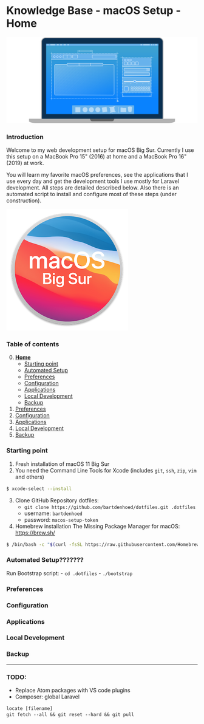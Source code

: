 # Knowledge Base - macOS Setup - Home

![macos developer hero](https://github.com/bartdenhoed/knowledge-base/blob/master/images/macos_developer_hero.svg)

### Introduction
Welcome to my web development setup for macOS Big Sur. Currently I use this setup on a MacBook Pro 15" (2016) at home and a MacBook Pro 16" (2019) at work.

You will learn my favorite macOS preferences, see the applications that I use every day and get the development tools I use mostly for Laravel development. All steps are detailed described below. Also there is an automated script to install and configure most of these steps (under construction).

![macos big sur](https://github.com/bartdenhoed/knowledge-base/blob/master/images/macos_big_sur.png)

### Table of contents
0. [**Home**](https://github.com/bartdenhoed/knowledge-base/blob/master/macos-setup/0-home.md)
    - [Starting point](#starting-point)
    - [Automated Setup](#automated-setup)
    - [Preferences](#preferences)
    - [Configuration](#configuration)
    - [Applications](#applications)
    - [Local Development](#local-development)
    - [Backup](#backup)
1. [Preferences](https://github.com/bartdenhoed/knowledge-base/blob/master/macos-setup/1-preferences.md)
2. [Configuration](https://github.com/bartdenhoed/knowledge-base/blob/master/macos-setup/2-configuration.md)
3. [Applications](https://github.com/bartdenhoed/knowledge-base/blob/master/macos-setup/3-applications.md)
4. [Local Development](https://github.com/bartdenhoed/knowledge-base/blob/master/macos-setup/4-local-development.md)
5. [Backup](https://github.com/bartdenhoed/knowledge-base/blob/master/macos-setup/5-backup.md)

### Starting point
1. Fresh installation of macOS 11 Big Sur
2. You need the Command Line Tools for Xcode (includes `git`, `ssh`, `zip`, `vim` and others)
```bash
$ xcode-select --install
```
3. Clone GitHub Repository dotfiles:
	- `git clone https://github.com/bartdenhoed/dotfiles.git .dotfiles`
	- username: `bartdenhoed`
	- password: `macos-setup-token`
4. Homebrew installation
The Missing Package Manager for macOS: https://brew.sh/
```bash
$ /bin/bash -c "$(curl -fsSL https://raw.githubusercontent.com/Homebrew/install/master/install.sh)"
```

### Automated Setup???????
Run Bootstrap script:
	- `cd .dotfiles`
	- `./bootstrap`

### Preferences

### Configuration

### Applications

### Local Development

### Backup

---

### TODO:

- Replace Atom packages with VS code plugins
- Composer: global Laravel


```
locate [filename]
git fetch --all && git reset --hard && git pull
```
